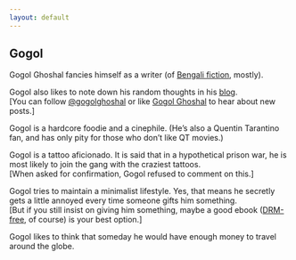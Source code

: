 ```yaml
---
layout: default
---
```


## Gogol

Gogol Ghoshal fancies himself as a writer (of [Bengali fiction](/bengali-fiction), mostly).

Gogol also likes to note down his random thoughts in his [blog](/archive).  
[You can follow [@gogolghoshal](https://twitter.com/gogolghoshal) or like [Gogol Ghoshal](https://www.facebook.com/GogolGhoshal) to hear about new posts.]

Gogol is a hardcore foodie and a cinephile. (He’s also a Quentin Tarantino fan, and has only pity for those who don’t like QT movies.)

Gogol is a tattoo aficionado. It is said that in a hypothetical prison war, he is most likely to join the gang with the craziest tattoos. <br>
[When asked for confirmation, Gogol refused to comment on this.]

Gogol tries to maintain a minimalist lifestyle.
Yes, that means he secretly gets a little annoyed every time someone gifts him something. <br>
[But if you still insist on giving him something, maybe a good ebook ([DRM-free](http://www.defectivebydesign.org/what_is_drm_digital_restrictions_management), of course) is your best option.]

Gogol likes to think that someday he would have enough money to travel around the globe.  

